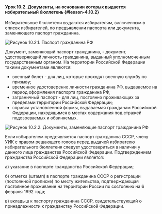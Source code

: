 #### Урок 10.2. Документы, на основании которых выдается избирательный бюллетень {#lesson-4.10.2}

Избирательные бюллетени выдаются избирателям, включенным в список избирателей, по предъявлении паспорта или документа, заменяющего паспорт гражданина.

![Рисунок 10.2.1. Паспорт гражданина РФ ](./4.10.2.1.png)

Документ, заменяющий паспорт гражданина, - документ, удостоверяющий личность гражданина, выданный уполномоченным государственным органом. На территории Российской Федерации такими документами являются:

- военный билет - для лиц, которые проходят военную службу по призыву;
- временное удостоверение личности гражданина РФ, выдаваемое на период оформления паспорта гражданина РФ;
- заграничный паспорт - для лиц, постоянно проживающих за пределами территории Российской Федерации;
- справка установленной формы, выдаваемая гражданам Российской Федерации, находящимся в местах содержания под стражей подозреваемых и обвиняемых.

![Рисунок 10.2.2. Документы, заменяющие паспорт гражданина РФ ](./4.10.2.2.png)

Если избирателем предъявляется паспорт гражданина СССР, члену УИК с правом решающего голоса перед выдачей избирателю избирательного бюллетеня следует удостовериться в наличии у данного лица гражданства Российской Федерации. Подтверждением гражданства Российской Федерации является:

а) указание в паспорте гражданства Российской Федерации;

б) отметка (штамп) в паспорте гражданина СССР о регистрации (постоянной прописке) по месту жительства, подтверждающая постоянное проживание на территории России по состоянию на 6 февраля 1992 года;

в) вкладыш к паспорту гражданина СССР, свидетельствующий о принадлежности к гражданству Российской Федерации.

